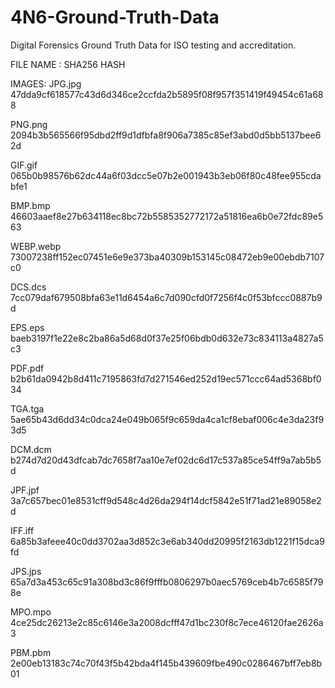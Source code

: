 # 4N6-Ground-Truth-Data
Digital Forensics Ground Truth Data for ISO testing and accreditation. 


FILE NAME : SHA256 HASH 

IMAGES:
JPG.jpg		47dda9cf618577c43d6d346ce2ccfda2b5895f08f957f351419f49454c61a688		

PNG.png		2094b3b565566f95dbd2ff9d1dfbfa8f906a7385c85ef3abd0d5bb5137bee62d	

GIF.gif		065b0b98576b62dc44a6f03dcc5e07b2e001943b3eb06f80c48fee955cdabfe1	

BMP.bmp		46603aaef8e27b634118ec8bc72b5585352772172a51816ea6b0e72fdc89e563	

WEBP.webp	73007238ff152ec07451e6e9e373ba40309b153145c08472eb9e00ebdb7107c0	

DCS.dcs		7cc079daf679508bfa63e11d6454a6c7d090cfd0f7256f4c0f53bfccc0887b9d	

EPS.eps		baeb3197f1e22e8c2ba86a5d68d0f37e25f06bdb0d632e73c834113a4827a5c3	

PDF.pdf		b2b61da0942b8d411c7195863fd7d271546ed252d19ec571ccc64ad5368bf034	

TGA.tga		5ae65b43d6dd34c0dca24e049b065f9c659da4ca1cf8ebaf006c4e3da23f93d5	

DCM.dcm		b274d7d20d43dfcab7dc7658f7aa10e7ef02dc6d17c537a85ce54ff9a7ab5b5d	

JPF.jpf		3a7c657bec01e8531cff9d548c4d26da294f14dcf5842e51f71ad21e89058e2d	

IFF.iff		6a85b3afeee40c0dd3702aa3d852c3e6ab340dd20995f2163db1221f15dca9fd	

JPS.jps		65a7d3a453c65c91a308bd3c86f9fffb0806297b0aec5769ceb4b7c6585f798e	

MPO.mpo		4ce25dc26213e2c85c6146e3a2008dcfff47d1bc230f8c7ece46120fae2626a3

PBM.pbm		2e00eb13183c74c70f43f5b42bda4f145b439609fbe490c0286467bff7eb8b01
